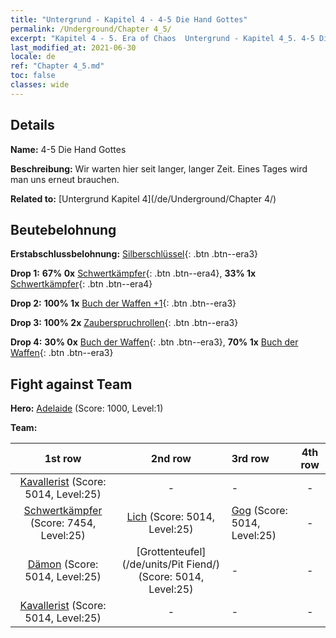 ```yaml
---
title: "Untergrund - Kapitel 4 - 4-5 Die Hand Gottes"
permalink: /Underground/Chapter 4_5/
excerpt: "Kapitel 4 - 5. Era of Chaos  Untergrund - Kapitel 4_5. 4-5 Die Hand Gottes"
last_modified_at: 2021-06-30
locale: de
ref: "Chapter 4_5.md"
toc: false
classes: wide
---
```


## Details

 **Name:** 4-5 Die Hand Gottes

 **Beschreibung:** Wir warten hier seit langer, langer Zeit. Eines Tages wird man uns erneut brauchen.

 **Related to:** [Untergrund Kapitel 4](/de/Underground/Chapter 4/)

## Beutebelohnung

 **Erstabschlussbelohnung:** [Silberschlüssel](/ItemsDE/con_693/){: .btn .btn--era3}

 **Drop 1:** **67% 0x** [Schwertkämpfer](/ItemsDE/unt_193/){: .btn .btn--era4}, **33% 1x** [Schwertkämpfer](/ItemsDE/unt_193/){: .btn .btn--era4}

 **Drop 2:** **100% 1x** [Buch der Waffen +1](/ItemsDE/mat_25/){: .btn .btn--era3}

 **Drop 3:** **100% 2x** [Zauberspruchrollen](/ItemsDE/con_694/){: .btn .btn--era3}

 **Drop 4:** **30% 0x** [Buch der Waffen](/ItemsDE/mat_18/){: .btn .btn--era3}, **70% 1x** [Buch der Waffen](/ItemsDE/mat_18/){: .btn .btn--era3}


## Fight against Team
 **Hero:** [Adelaide](/de/heroes/Adelaide/) (Score: 1000, Level:1)

 **Team:**


  | 1st row | 2nd row | 3rd row | 4th row |
  |:----:|:----:|:----|:----:|
  | [Kavallerist](/de/units/Cavalier/) (Score: 5014, Level:25)  | - | - | - |
  | [Schwertkämpfer](/de/units/Swordsman/) (Score: 7454, Level:25)  | [Lich](/de/units/Lich/) (Score: 5014, Level:25)  | [Gog](/de/units/Gog/) (Score: 5014, Level:25)  | - |
  | [Dämon](/de/units/Demon/) (Score: 5014, Level:25)  | [Grottenteufel](/de/units/Pit Fiend/) (Score: 5014, Level:25)  | - | - |
  | [Kavallerist](/de/units/Cavalier/) (Score: 5014, Level:25)  | - | - | - |


